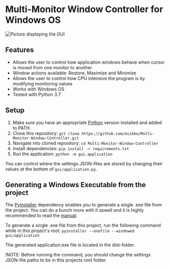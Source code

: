 # Multi-Monitor Window Controller for Windows OS

![Picture displaying the GUI](https://github.com/miikko/Multi-Monitor-Window-Controller/tree/master/pictures/gui_picture.PNG "Picture displaying the GUI")

## Features

* Allows the user to control how application windows behave when cursor is moved from one monitor to another.
* Window actions available: Restore, Maximize and Minimize
* Allows the user to control how CPU intensive the program is by modifying monitoring values
* Works with Windows OS
* Tested with Python 3.7

## Setup

1. Make sure you have an appropriate [Python](https://www.python.org/downloads/windows/) version installed and added to PATH.
1. Clone this repository: `git clone https://github.com/miikko/Multi-Monitor-Window-Controller.git`
1. Navigate into cloned repository: `cd Multi-Monitor-Window-Controller`
1. Install dependencies: `pip install -r requirements.txt`
1. Run the application: `python -m gui.application`

You can control where the settings JSON-files are stored by changing their values at the bottom of `gui/application.py`.

## Generating a Windows Executable from the project

The [PyInstaller](https://www.pyinstaller.org/) dependency enables you to generate a single .exe file from the project. You can do a bunch more with it aswell and it is highly recommended to read the [manual](https://pyinstaller.readthedocs.io/en/stable/).

To generate a single .exe file from this project, run the following command while in this project's root: `pyinstaller --onefile --windowed gui/application`

The generated application.exe file is located in the dist-folder.

!NOTE: Before running the command, you should change the settings JSON-file paths to be in this projects root folder.